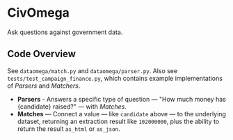 # CivOmega

Ask questions against government data.


## Code Overview

See `dataomega/match.py` and `dataomega/parser.py`. Also see
`tests/test_campaign_finance.py`, which contains example implementations of
*Parsers* and *Matchers*.

* **Parsers** - Answers a specific type of question — "How much money has
  {candidate} raised?" — with *Matches*.
* **Matches** — Connect a value — like `candidate` above — to the underlying
  dataset, returning an extraction result like `102000000`, plus the ability
  to return the result `as_html` or `as_json`.

